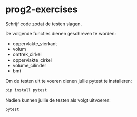 # prog2-exercises

Schrijf code zodat de testen slagen.

De volgende functies dienen geschreven te worden:

- oppervlakte_vierkant
- volum
- omtrek_cirkel
- oppervlakte_cirkel
- volume_cilinder
- bmi


Om de testen uit te voeren dienen jullie pytest
te installeren:

```bash
pip install pytest
```

Nadien kunnen jullie de testen als volgt uitvoeren:

```bash
pytest
```
